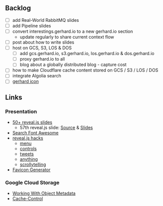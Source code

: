 ## Backlog

- [ ] add Real-World RabbitMQ slides
- [ ] add Pipeline slides
- [ ] convert interestings.gerhard.io to a new gerhard.io section
  - update regularly to share current context flow
- [ ] post about how to write slides
- [ ] host on GCS, S3, LOS & DOS
  - [ ] add gcs.gerhard.io, s3.gerhard.io, los.gerhard.io & dos.gerhard.io
  - [ ] proxy gerhard.io to all
  - [ ] blog about a globally distributed blog - capture cost
- [ ] how to make Cloudflare cache content stored on GCS / S3 / LOS / DOS
- [ ] integrate Algolia search
- [ ] [gerhard icon](https://github.com/ryanj/gist-reveal/blob/master/index.html#L19-L41)

## Links

### Presentation

* [50+ reveal.js slides](https://www.chenhuijing.com/talks)
  * 57th reveal.js slide: [Source](https://github.com/huijing/slides/blob/gh-pages/57-yglf-2019/index.html) & [Slides](https://www.chenhuijing.com/slides/57-yglf-2019)
* [Search Font Awesome](https://fontawesome.com/icons?d=gallery)
* [reveal.js hacks](https://www.youtube.com/watch?v=6Spfq_fcTTE)
  * [menu](https://github.com/denehyg/reveal.js-menu)
  * [controls](https://rajgoel.github.io/reveal.js-demos/customcontrols-demo.html#/1)
  * [tweets](https://rajgoel.github.io/reveal.js-demos/embed-tweet-demo.html#/1)
  * [anything](https://rajgoel.github.io/reveal.js-demos/anything-demo.html#/1)
  * [scrollytelling](https://github.com/john-guerra/revealVizScrollyteling)
* [Favicon Generator](https://realfavicongenerator.net/)

### Google Cloud Storage

* [Working With Object Metadata](https://cloud.google.com/storage/docs/gsutil/addlhelp/WorkingWithObjectMetadata)
* [Cache-Control](https://csswizardry.com/2019/03/cache-control-for-civilians/)
